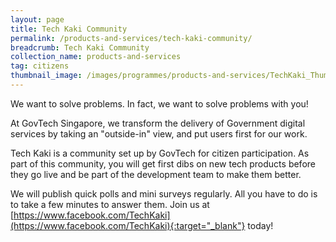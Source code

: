 ```yaml
---
layout: page
title: Tech Kaki Community
permalink: /products-and-services/tech-kaki-community/
breadcrumb: Tech Kaki Community
collection_name: products-and-services
tag: citizens
thumbnail_image: /images/programmes/products-and-services/TechKaki_Thumbnail.png
---
```


We want to solve problems. In fact, we want to solve problems with you!

At GovTech Singapore, we transform the delivery of Government digital services by taking an "outside-in" view, and put users first for our work.

Tech Kaki is a community set up by GovTech for citizen participation. As part of this community, you will get first dibs on new tech products before they go live and be part of the development team to make them better.

We will publish quick polls and mini surveys regularly. All you have to do is to take a few minutes to answer them. Join us at [https://www.facebook.com/TechKaki](https://www.facebook.com/TechKaki){:target="_blank"} today!
